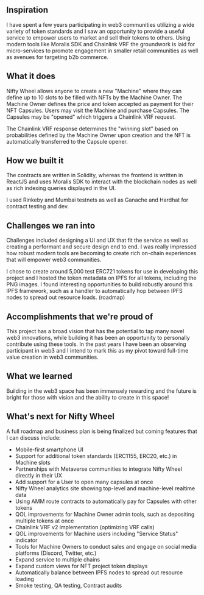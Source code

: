 ## Inspiration

I have spent a few years participating in web3 communities utilizing a wide variety of token standards and I saw an opportunity to provide a useful service to empower users to market and sell their tokens to others. Using modern tools like Moralis SDK and Chainlink VRF the groundwork is laid for micro-services to promote engagement in smaller retail communities as well as avenues for targeting b2b commerce.

## What it does

Nifty Wheel allows anyone to create a new "Machine" where they can define up to 10 slots to be filled with NFTs by the Machine Owner. The Machine Owner defines the price and token accepted as payment for their NFT Capsules. Users may visit the Machine and purchase Capsules. The Capsules may be "opened" which triggers a Chainlink VRF request. 

The Chainlink VRF response determines the "winning slot" based on probabilities defined by the Machine Owner upon creation and the NFT is automatically transferred to the Capsule opener. 

## How we built it

The contracts are written in Solidity, whereas the frontend is written in ReactJS and uses Moralis SDK to interact with the blockchain nodes as well as rich indexing queries displayed in the UI. 

I used Rinkeby and Mumbai testnets as well as Ganache and Hardhat for contract testing and dev. 

## Challenges we ran into

Challenges included designing a UI and UX that fit the service as well as creating a performant and secure design end to end. I was really impressed how robust modern tools are becoming to create rich on-chain experiences that will empower web3 communities. 

I chose to create around 5,000 test ERC721 tokens for use in developing this project and I hosted the token metadata on IPFS for all tokens, including the PNG images. I found interesting opportunities to build robustly around this IPFS framework, such as a handler to automatically hop between IPFS nodes to spread out resource loads. (roadmap)

## Accomplishments that we're proud of

This project has a broad vision that has the potential to tap many novel web3 innovations, while building it has been an opportunity to personally contribute using these tools. In the past years I have been an observing participant in web3 and I intend to mark this as my pivot toward full-time value creation in web3 communities.

## What we learned

Building in the web3 space has been immensely rewarding and the future is bright for those with vision and the ability to create in this space!

## What's next for Nifty Wheel

A full roadmap and business plan is being finalized but coming features that I can discuss include:
* Mobile-first smartphone UI
* Support for additional token standards (ERC1155, ERC20, etc.) in Machine slots
* Partnerships with Metaverse communities to integrate Nifty Wheel directly in their UX
* Add support for a User to open many capsules at once
* Nifty Wheel analytics site showing top-level and machine-level realtime data
* Using AMM route contracts to automatically pay for Capsules with other tokens
* QOL improvements for Machine Owner admin tools, such as depositing multiple tokens at once
* Chainlink VRF v2 implementation (optimizing VRF calls)
* QOL improvements for Machine users including "Service Status" indicator
* Tools for Machine Owners to conduct sales and engage on social media platforms (Discord, Twitter, etc.)
* Expand service to multiple chains
* Expand custom views for NFT project token displays
* Automatically balance between IPFS nodes to spread out resource loading
* Smoke testing, QA testing, Contract audits
